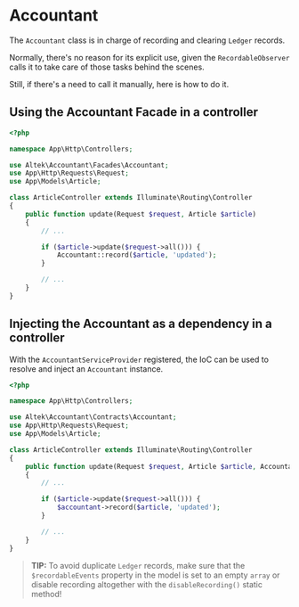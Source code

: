 # Accountant
The `Accountant` class is in charge of recording and clearing `Ledger` records.

Normally, there's no reason for its explicit use, given the `RecordableObserver` calls it to take care of those tasks behind the scenes.

Still, if there's a need to call it manually, here is how to do it.

## Using the Accountant Facade in a controller
```php
<?php

namespace App\Http\Controllers;

use Altek\Accountant\Facades\Accountant;
use App\Http\Requests\Request;
use App\Models\Article;

class ArticleController extends Illuminate\Routing\Controller
{
    public function update(Request $request, Article $article)
    {
        // ...

        if ($article->update($request->all())) {
            Accountant::record($article, 'updated');
        }

        // ...
    }
}
```

## Injecting the Accountant as a dependency in a controller
With the `AccountantServiceProvider` registered, the IoC can be used to resolve and inject an `Accountant` instance.

```php
<?php

namespace App\Http\Controllers;

use Altek\Accountant\Contracts\Accountant;
use App\Http\Requests\Request;
use App\Models\Article;

class ArticleController extends Illuminate\Routing\Controller
{
    public function update(Request $request, Article $article, Accountant $accountant)
    {
        // ...

        if ($article->update($request->all())) {
            $accountant->record($article, 'updated');
        }

        // ...
    }
}
```

> **TIP:** To avoid duplicate `Ledger` records, make sure that the `$recordableEvents` property in the model is set to an empty `array` or disable recording altogether with the `disableRecording()` static method!
